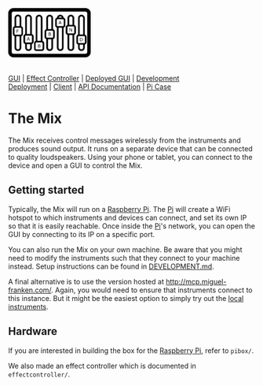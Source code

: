<img src="Documentation/logo.png" alt="Logo" height="100px">
<br/><br/>

[GUI](Documentation/gui/gui.md) | [Effect Controller](Documentation/effectcontroller/effectcontroller.md) | [Deployed GUI](http://mcp.miguel-franken.com/) | [Development](Documentation/development/development.md)
<br/>[Deployment](Documentation/deployment.md) | [Client](Documentation/client.md) | [API Documentation](API.md) | [Pi Case](Documentation/picase/picase.md)

# The Mix
The Mix receives control messages wirelessly from the instruments and produces sound output. It runs on a separate device that can be connected to quality loudspeakers. Using your phone or tablet, you can connect to the device and open a GUI to control the Mix.

## Getting started
Typically, the Mix will run on a [Raspberry Pi]. The [Pi] will create a WiFi hotspot to which instruments and devices can connect, and set its own IP so that it is easily reachable. Once inside the [Pi]'s network, you can open the GUI by connecting to its IP on a specific port.

You can also run the Mix on your own machine. Be aware that you might need to modify the instruments such that they connect to your machine instead. Setup instructions can be found in [DEVELOPMENT.md](Documentation/development/development.md).

A final alternative is to use the version hosted at http://mcp.miguel-franken.com/. Again, you would need to ensure that instruments connect to this instance. But it might be the easiest option to simply try out the [local instruments](#local-instruments).

## Hardware
If you are interested in building the box for the [Raspberry Pi], refer to `pibox/`.

We also made an effect controller which is documented in `effectcontroller/`.

[Raspberry Pi]: https://www.raspberrypi.org/
[Pi]: https://www.raspberrypi.org/
